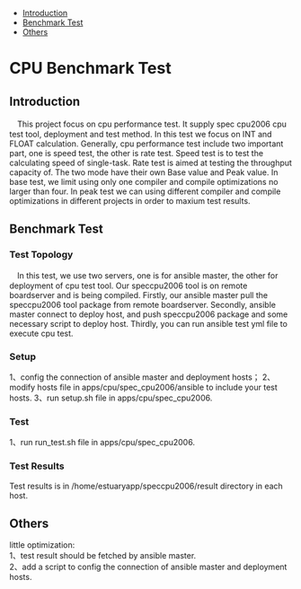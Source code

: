* [Introduction](#1)
* [Benchmark Test](#2)
* [Others](#3)

# CPU Benchmark Test 
## <a name="1">Introduction</a>
　This project focus on cpu performance test. It supply spec cpu2006 cpu test tool, deployment and test method. In this test we focus on INT and FLOAT calculation. Generally, cpu performance test include two important part, one is speed test, the other is rate test. Speed test is to test the calculating speed of single-task. Rate test is aimed at testing the throughput capacity of. The two mode have their own Base value and Peak value. In base test, we limit using only one compiler and compile optimizations no larger than four. In peak test we can using different compiler and compile optimizations in different projects in order to maxium test results.
## <a name="2">Benchmark Test</a>
### Test Topology
　In this test, we use two servers, one is for ansible master, the other for deployment of cpu test tool. Our speccpu2006 tool is on remote boardserver and is being compiled. Firstly, our ansible master pull the speccpu2006 tool package from remote boardserver. Secondly, ansible master connect to deploy host, and push speccpu2006 package and some necessary script to deploy host. Thirdly, you can run ansible test yml file to execute cpu test.
### Setup
1、config the connection of ansible master and deployment hosts；
2、modify hosts file in apps/cpu/spec_cpu2006/ansible to include your test hosts.
3、run setup.sh file in apps/cpu/spec_cpu2006.


### Test 
1、run run_test.sh file in apps/cpu/spec_cpu2006.

### Test Results
Test results is in /home/estuaryapp/speccpu2006/result directory in each host.
## <a name="3">Others</a>
little optimization:</br>
1、test result should be fetched by ansible master.</br>
2、add a script to config the connection of ansible master and deployment hosts.</br>
